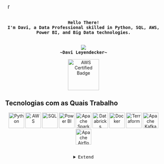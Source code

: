 <!-- Profile -->
<p align="left"><strong><samp>「</samp></strong></p>
<p align="center">
    <samp><br>
        <b>
            Hello There!
        <br>
            I'm Davi, a Data Professional skilled in Python, SQL, AWS, Power BI, and Big Data technologies.<br>
        </b>
    <br>
    <br>
    <img src="https://readme-typing-svg.herokuapp.com?font=Iosevka&size=16&color=6A0DAD&center=true&width=410&height=45&lines=Big+Data+Enthusiast">
    <br>
        <b>
        ~Davi Leyendecker~
        </b>
    <br>

<p align="center">
    <a href="https://www.credly.com/badges/cac3202a-1fc0-44e6-b637-622c75ab4a15" target="_blank">
        <img src="https://images.credly.com/size/340x340/images/00634f82-b07f-4bbd-a6bb-53de397fc3a6/image.png" alt="AWS Certified Badge" width="100" height="100">
    </a>
</p>

<!-- Technologies Section -->

## Tecnologias com as Quais Trabalho

<p align="center">
    <img alt="Python" height="50" width="50" src="https://pluspng.com/python-logo-png-10014.html">
    <img alt="AWS" height="50" width="50" src="https://logos-world.net/amazon-web-services-logo/">
    <img alt="SQL" height="50" width="50" src="https://logodix.com/sql">
    <img alt="Power BI" height="50" width="50" src="https://logohistory.net/power-bi-logo/">
    <img alt="Apache Spark" height="50" width="50" src="https://vectorseek.com/vector_logo/apache-spark-logo-vector/">
    <img alt="Databricks" height="50" width="50" src="https://logos-world.net/databricks-logo/">
    <img alt="Docker" height="50" width="50" src="https://logos-world.net/docker-logo/">
    <img alt="Terraform" height="50" width="50" src="https://creazilla.com/nodes/3254445-terraform-icon-icon">
    <img alt="Apache Kafka" height="50" width="50" src="https://creazilla.com/nodes/3207476-apache-kafka-icon">
    <img alt="Apache Airflow" height="50" width="50" src="https://logohistory.net/apache-airflow-logo/">
</p>


<br>

<details align="center">
<summary><samp>Extend</samp></summary>

<!-- Contact Me -->
<p align="center">
    <samp>
        <a href="https://www.linkedin.com/in/davileyendecker/"><img src="https://img.shields.io/badge/LinkedIn-0077B5?style=for-the-badge&logo=linkedin&logoColor=white"></a>
        <a href="mailto:seuemail@gmail.com"><img src="https://img.shields.io/badge/Gmail-D14836?style=for-the-badge&logo=gmail&logoColor=white"></a>
        <a href="https://wa.me/5521984232310"><img src="https://img.shields.io/badge/WhatsApp-25D366?style=for-the-badge&logo=whatsapp&logoColor=white" alt="WhatsApp"></a>
        <h2></h2> 
    </samp>
</p>
</details>
